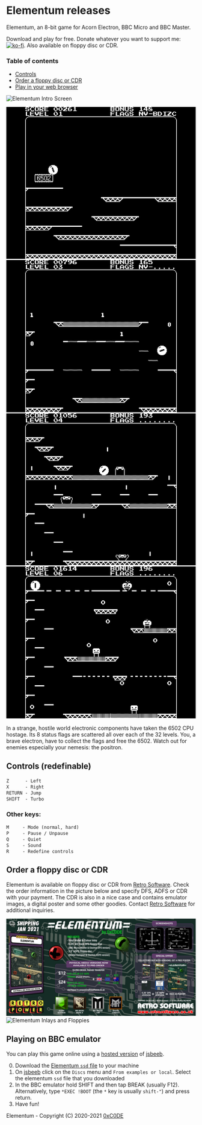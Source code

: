 # Elementum releases

Elementum, an 8-bit game for Acorn Electron, BBC Micro and BBC Master.

Download and play for free. Donate whatever you want to support me: [![ko-fi](https://ko-fi.com/img/githubbutton_sm.svg)](https://ko-fi.com/S6S33YYQ7). Also available on floppy disc or CDR.

### Table of contents
* [Controls](https://github.com/0xC0DE6502/elementum-releases/blob/main/README.md#controls-redefinable)
* [Order a floppy disc or CDR](https://github.com/0xC0DE6502/elementum-releases/blob/main/README.md#order-floppy-disc-or-cdr)
* [Play in your web browser](https://github.com/0xC0DE6502/elementum-releases/blob/main/README.md#playing-on-bbc-emulator)

![Elementum Intro Screen](https://github.com/0xC0DE6502/elementum-releases/blob/main/res/introscreen.jpg?raw=true)

![Elementum Screenshot 1](https://github.com/0xC0DE6502/elementum-releases/blob/main/res/screenshot1.png?raw=true)
![Elementum Screenshot 2](https://github.com/0xC0DE6502/elementum-releases/blob/main/res/screenshot2.png?raw=true)
![Elementum Screenshot 3](https://github.com/0xC0DE6502/elementum-releases/blob/main/res/screenshot3.png?raw=true)
![Elementum Screenshot 4](https://github.com/0xC0DE6502/elementum-releases/blob/main/res/screenshot4.png?raw=true)

In a strange, hostile world electronic components have taken the 6502 CPU hostage. Its 8 status flags are scattered all over each of the 32 levels. You, a brave electron, have to collect the flags and free the 6502. Watch out for enemies especially your nemesis: the positron. 

## Controls (redefinable)

```
Z      - Left
X      - Right
RETURN - Jump
SHIFT  - Turbo
```

### Other keys:

```
M     - Mode (normal, hard)
P     - Pause / Unpause
Q     - Quiet
S     - Sound
R     - Redefine controls
```

## Order a floppy disc or CDR

Elementum is available on floppy disc or CDR from [Retro Software](https://twitter.com/RetroSoftwareUK). Check the order information in the picture below and specify DFS, ADFS or CDR with your payment. The CDR is also in a nice case and contains emulator images, a digital poster and some other goodies. Contact [Retro Software](https://twitter.com/RetroSoftwareUK) for additional inquiries.

![Elementum Order Info](https://github.com/0xC0DE6502/elementum-releases/blob/main/res/order-info.jpg?raw=true)
![Elementum Inlays and Floppies](https://github.com/0xC0DE6502/elementum-releases/blob/main/res/inlays-and-floppies.jpg?raw=true)


## Playing on BBC emulator

You can play this game online using a [hosted version](https://bbc.godbolt.org/?&configuration&model=Master) of [jsbeeb](https://github.com/mattgodbolt/jsbeeb). 

0. Download the [Elementum `ssd` file](https://github.com/0xC0DE6502/elementum-releases/raw/main/elementum-1.05.ssd) to your machine
1. On [jsbeeb](https://bbc.godbolt.org/?&configuration&model=Master) click on the `Discs` menu and `From examples or local`. Select the elementum `ssd` file that you downloaded
2. In the BBC emulator hold SHIFT and then tap BREAK (usually F12). Alternatively, type `*EXEC !BOOT` (the `*` key is usually `shift-"`) and press return.
3. Have fun!

Elementum - Copyright (C) 2020-2021 [0xC0DE](https://twitter.com/0xC0DE6502)
